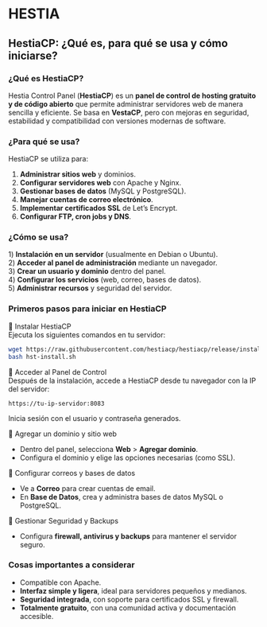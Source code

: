 # HESTIA
## **HestiaCP: ¿Qué es, para qué se usa y cómo iniciarse?**  

###  ¿Qué es HestiaCP?  
Hestia Control Panel (**HestiaCP**) es un **panel de control de hosting gratuito y de código abierto** que permite administrar servidores web de manera sencilla y eficiente. Se basa en **VestaCP**, pero con mejoras en seguridad, estabilidad y compatibilidad con versiones modernas de software.  

###  ¿Para qué se usa?  
HestiaCP se utiliza para:  
1)  **Administrar sitios web** y dominios.  
2) **Configurar servidores web** con Apache y Nginx.  
3) **Gestionar bases de datos** (MySQL y PostgreSQL).  
4) **Manejar cuentas de correo electrónico**.  
5) **Implementar certificados SSL** de Let’s Encrypt.  
6)  **Configurar FTP, cron jobs y DNS**.  

###  ¿Cómo se usa?  
1️) **Instalación en un servidor** (usualmente en Debian o Ubuntu).  
2️) **Acceder al panel de administración** mediante un navegador.  
3️) **Crear un usuario y dominio** dentro del panel.  
4️) **Configurar los servicios** (web, correo, bases de datos).  
5️) **Administrar recursos** y seguridad del servidor.  

### Primeros pasos para iniciar en HestiaCP  
🔹 Instalar HestiaCP   
Ejecuta los siguientes comandos en tu servidor:  
```bash
wget https://raw.githubusercontent.com/hestiacp/hestiacp/release/install/hst-install.sh  
bash hst-install.sh
```  
🔹  Acceder al Panel de Control  
Después de la instalación, accede a HestiaCP desde tu navegador con la IP del servidor:  
```
https://tu-ip-servidor:8083
```
Inicia sesión con el usuario y contraseña generados.  

🔹 Agregar un dominio y sitio web
- Dentro del panel, selecciona **Web** > **Agregar dominio**.  
- Configura el dominio y elige las opciones necesarias (como SSL).  

🔹  Configurar correos y bases de datos
- Ve a **Correo** para crear cuentas de email.  
- En **Base de Datos**, crea y administra bases de datos MySQL o PostgreSQL.  

🔹 Gestionar Seguridad y Backups  
- Configura **firewall, antivirus y backups** para mantener el servidor seguro.  

###  Cosas importantes a considerar 
*  Compatible con Apache.  
*  **Interfaz simple y ligera**, ideal para servidores pequeños y medianos.  
*  **Seguridad integrada**, con soporte para certificados SSL y firewall.  
*  **Totalmente gratuito**, con una comunidad activa y documentación accesible.  
